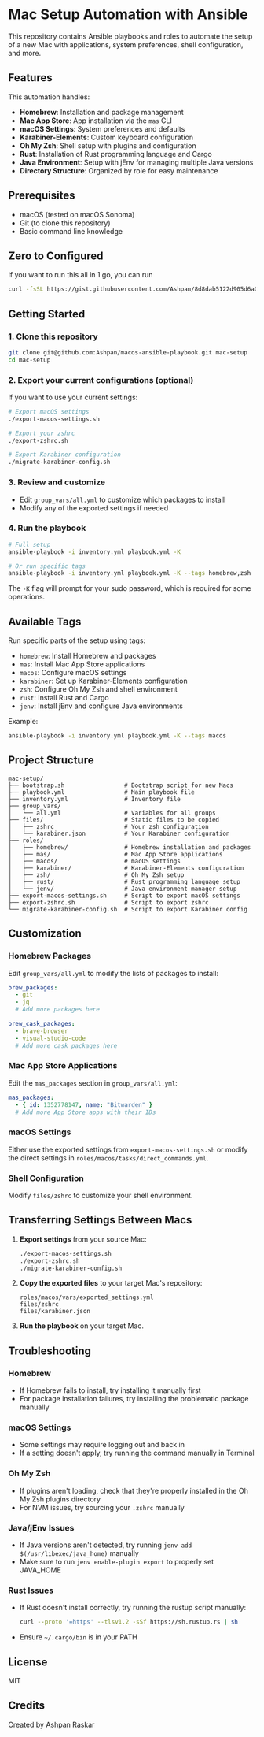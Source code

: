 # Mac Setup Automation with Ansible

This repository contains Ansible playbooks and roles to automate the setup of a new Mac with applications, system preferences, shell configuration, and more.

## Features

This automation handles:

- **Homebrew**: Installation and package management
- **Mac App Store**: App installation via the `mas` CLI
- **macOS Settings**: System preferences and defaults
- **Karabiner-Elements**: Custom keyboard configuration
- **Oh My Zsh**: Shell setup with plugins and configuration
- **Rust**: Installation of Rust programming language and Cargo
- **Java Environment**: Setup with jEnv for managing multiple Java versions
- **Directory Structure**: Organized by role for easy maintenance

## Prerequisites

- macOS (tested on macOS Sonoma)
- Git (to clone this repository)
- Basic command line knowledge

## Zero to Configured

If you want to run this all in 1 go, you can run
```bash
curl -fsSL https://gist.githubusercontent.com/Ashpan/8d8dab5122d905d6a055a4eb6d214b8e/raw/aeda95195617fd6c72f42bc73cf3a2e61424e26a/script.sh | bash
```

## Getting Started

### 1. Clone this repository

```bash
git clone git@github.com:Ashpan/macos-ansible-playbook.git mac-setup
cd mac-setup
```

### 2. Export your current configurations (optional)

If you want to use your current settings:

```bash
# Export macOS settings
./export-macos-settings.sh

# Export your zshrc
./export-zshrc.sh

# Export Karabiner configuration
./migrate-karabiner-config.sh
```

### 3. Review and customize

- Edit `group_vars/all.yml` to customize which packages to install
- Modify any of the exported settings if needed

### 4. Run the playbook

```bash
# Full setup
ansible-playbook -i inventory.yml playbook.yml -K

# Or run specific tags
ansible-playbook -i inventory.yml playbook.yml -K --tags homebrew,zsh
```

The `-K` flag will prompt for your sudo password, which is required for some operations.

## Available Tags

Run specific parts of the setup using tags:

- `homebrew`: Install Homebrew and packages
- `mas`: Install Mac App Store applications
- `macos`: Configure macOS settings
- `karabiner`: Set up Karabiner-Elements configuration
- `zsh`: Configure Oh My Zsh and shell environment
- `rust`: Install Rust and Cargo
- `jenv`: Install jEnv and configure Java environments



Example:
```bash
ansible-playbook -i inventory.yml playbook.yml -K --tags macos
```

## Project Structure

```
mac-setup/
├── bootstrap.sh                 # Bootstrap script for new Macs
├── playbook.yml                 # Main playbook file
├── inventory.yml                # Inventory file
├── group_vars/
│   └── all.yml                  # Variables for all groups
├── files/                       # Static files to be copied
│   ├── zshrc                    # Your zsh configuration
│   └── karabiner.json           # Your Karabiner configuration
├── roles/
│   ├── homebrew/                # Homebrew installation and packages
│   ├── mas/                     # Mac App Store applications
│   ├── macos/                   # macOS settings
│   ├── karabiner/               # Karabiner-Elements configuration
│   ├── zsh/                     # Oh My Zsh setup
│   ├── rust/                    # Rust programming language setup
│   └── jenv/                    # Java environment manager setup
├── export-macos-settings.sh     # Script to export macOS settings
├── export-zshrc.sh              # Script to export zshrc
└── migrate-karabiner-config.sh  # Script to export Karabiner config
```

## Customization

### Homebrew Packages

Edit `group_vars/all.yml` to modify the lists of packages to install:

```yaml
brew_packages:
  - git
  - jq
  # Add more packages here

brew_cask_packages:
  - brave-browser
  - visual-studio-code
  # Add more cask packages here
```

### Mac App Store Applications

Edit the `mas_packages` section in `group_vars/all.yml`:

```yaml
mas_packages:
  - { id: 1352778147, name: "Bitwarden" }
  # Add more App Store apps with their IDs
```

### macOS Settings

Either use the exported settings from `export-macos-settings.sh` or modify the direct settings in `roles/macos/tasks/direct_commands.yml`.

### Shell Configuration

Modify `files/zshrc` to customize your shell environment.

## Transferring Settings Between Macs

1. **Export settings** from your source Mac:
   ```bash
   ./export-macos-settings.sh
   ./export-zshrc.sh
   ./migrate-karabiner-config.sh
   ```

2. **Copy the exported files** to your target Mac's repository:
   ```
   roles/macos/vars/exported_settings.yml
   files/zshrc
   files/karabiner.json
   ```

3. **Run the playbook** on your target Mac.

## Troubleshooting

### Homebrew
- If Homebrew fails to install, try installing it manually first
- For package installation failures, try installing the problematic package manually

### macOS Settings
- Some settings may require logging out and back in
- If a setting doesn't apply, try running the command manually in Terminal

### Oh My Zsh
- If plugins aren't loading, check that they're properly installed in the Oh My Zsh plugins directory
- For NVM issues, try sourcing your `.zshrc` manually

### Java/jEnv Issues
- If Java versions aren't detected, try running `jenv add $(/usr/libexec/java_home)` manually
- Make sure to run `jenv enable-plugin export` to properly set JAVA_HOME

### Rust Issues
- If Rust doesn't install correctly, try running the rustup script manually:
  ```bash
  curl --proto '=https' --tlsv1.2 -sSf https://sh.rustup.rs | sh
  ```
- Ensure `~/.cargo/bin` is in your PATH

## License

MIT

## Credits

Created by Ashpan Raskar
